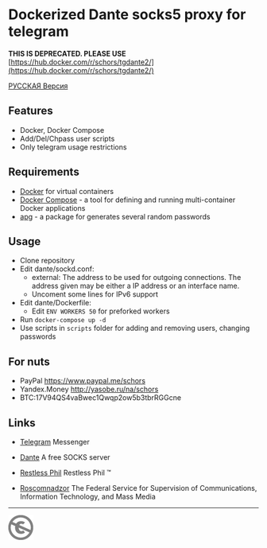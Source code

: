 Dockerized Dante socks5 proxy for telegram
==========================================


**THIS IS DEPRECATED. PLEASE USE** [https://hub.docker.com/r/schors/tgdante2/](https://hub.docker.com/r/schors/tgdante2/)

[РУССКАЯ Версия](README-RUS.md)

Features
--------
* Docker, Docker Compose
* Add/Del/Chpass user scripts
* Only telegram usage restrictions

Requirements
------------

* [Docker](https://www.docker.com/docker-community) for virtual containers
* [Docker Compose](https://docs.docker.com/compose/) - a tool for defining and running multi-container Docker applications
* [apg](http://www.adel.nursat.kz/apg/) - a package for generates several random passwords

Usage
-----

* Clone repository
* Edit dante/sockd.conf:
  * external: The address to be used for outgoing connections. The address given may be either a IP address or an interface name.
  * Uncoment some lines for IPv6 support
* Edit dante/Dockerfile:
  * Edit `ENV WORKERS 50` for preforked workers
* Run `docker-compose up -d`
* Use scripts in `scripts` folder for adding and removing users, changing passwords

For nuts
--------

* PayPal https://www.paypal.me/schors
* Yandex.Money http://yasobe.ru/na/schors
* BTC:17V94QS4vaBwec1Qwqp2ow5b3tbrRGGcne

Links
-----

* [Telegram](https://telegram.org/)  Messenger
* [Dante](https://www.inet.no/dante/index.html) A free SOCKS server

* [Restless Phil](https://2018.schors.spb.ru) Restless Phil :tm:
* [Roscomnadzor](http://rkn.gov.ru) The Federal Service for Supervision of Communications, Information Technology, and Mass Media


---
[![UNLICENSE](noc.png)](UNLICENSE)
